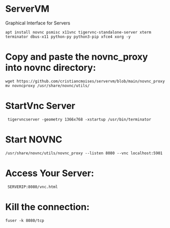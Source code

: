 # ServerVM
Graphical Interface for Servers
       
    apt install novnc psmisc x11vnc tigervnc-standalone-server xterm terminator dbus-x11 python-py python3-pip xfce4 xorg -y

# Copy and paste the novnc_proxy into novnc directory:

    wget https://github.com/cristiancmoises/servervm/blob/main/novnc_proxy
    mv novncproxy /usr/share/novnc/utils/

# StartVnc Server
     
     tigervncserver -geometry 1366x768 -xstartup /usr/bin/terminator

# Start NOVNC

    /usr/share/novnc/utils/novnc_proxy --listen 8080 --vnc localhost:5901

# Access Your Server:

     SERVERIP:8080/vnc.html
  
# Kill the connection:
    fuser -k 8080/tcp

